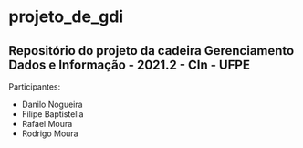 # projeto_de_gdi
## Repositório do projeto da cadeira Gerenciamento Dados e Informação - 2021.2 - CIn - UFPE
Participantes:
- Danilo Nogueira
- Filipe Baptistella
- Rafael Moura
- Rodrigo Moura
